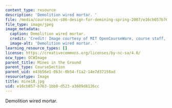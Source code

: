 ```yaml
---
content_type: resource
description: 'Demolition wired mortar. '
file: /media/courses/ec-s06-design-for-demining-spring-2007/e16cb057b7631bb0d523a3609d8126cc_mine18.jpg
file_type: image/jpeg
image_metadata:
  caption: Demolition wired mortar.
  credit: 'Credit: Image courtesy of MIT OpenCourseWare, course staff, and students.'
  image-alt: 'Demolition wired mortar. '
learning_resource_types: []
license: https://creativecommons.org/licenses/by-nc-sa/4.0/
ocw_type: OCWImage
parent_title: Mines in the Ground
parent_type: CourseSection
parent_uid: e43b56e1-0b3c-8b54-f1a2-14e7d37158ad
resourcetype: Image
title: mine18.jpg
uid: e16cb057-b763-1bb0-d523-a3609d8126cc
---
```

Demolition wired mortar. 